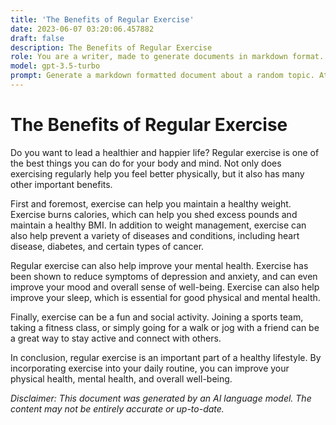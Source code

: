 ```yaml
---
title: 'The Benefits of Regular Exercise'
date: 2023-06-07 03:20:06.457882
draft: false
description: The Benefits of Regular Exercise
role: You are a writer, made to generate documents in markdown format. It is very important that all of the documents you generate are in valid markdown format.
model: gpt-3.5-turbo
prompt: Generate a markdown formatted document about a random topic. At the bottom, include a disclaimer explaining that the document was generated by you. The first line of the document should be the title. Make sure that the entire document is in proper markdown format, using a mix of various tags to make the document visually appealing.
---
```


# The Benefits of Regular Exercise

Do you want to lead a healthier and happier life? Regular exercise is one of the best things you can do for your body and mind. Not only does exercising regularly help you feel better physically, but it also has many other important benefits.

First and foremost, exercise can help you maintain a healthy weight. Exercise burns calories, which can help you shed excess pounds and maintain a healthy BMI. In addition to weight management, exercise can also help prevent a variety of diseases and conditions, including heart disease, diabetes, and certain types of cancer.

Regular exercise can also help improve your mental health. Exercise has been shown to reduce symptoms of depression and anxiety, and can even improve your mood and overall sense of well-being. Exercise can also help improve your sleep, which is essential for good physical and mental health.

Finally, exercise can be a fun and social activity. Joining a sports team, taking a fitness class, or simply going for a walk or jog with a friend can be a great way to stay active and connect with others.

In conclusion, regular exercise is an important part of a healthy lifestyle. By incorporating exercise into your daily routine, you can improve your physical health, mental health, and overall well-being.

_Disclaimer: This document was generated by an AI language model. The content may not be entirely accurate or up-to-date._